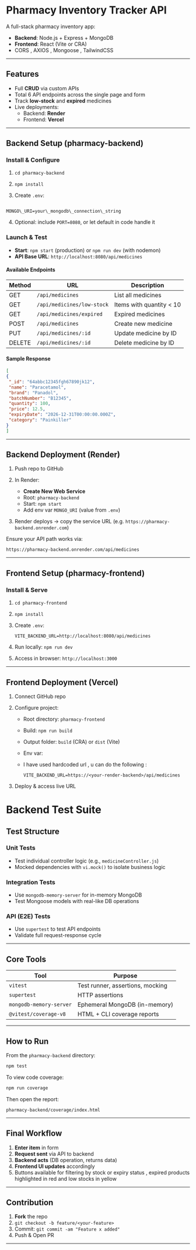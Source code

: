 # Pharmacy Inventory Tracker API

A full-stack pharmacy inventory app:  
- **Backend**: Node.js + Express + MongoDB  
- **Frontend**: React (Vite or CRA)
- CORS , AXIOS , Mongoose , TailwindCSS
---

##  Features

- Full **CRUD** via custom APIs
- Total 6 API endpoints across the single page and form
- Track **low-stock** and **expired** medicines
- Live deployments:
  - Backend: **Render**
  - Frontend: **Vercel**

---

##  Backend Setup (pharmacy-backend)

### Install & Configure

1. `cd pharmacy-backend`
2. `npm install`

3. Create `.env`:
```

MONGO\_URI=your\_mongodb\_connection\_string

````

4. Optional: include `PORT=8080`, or let default in code handle it

###  Launch & Test

- **Start**: `npm start` (production) or `npm run dev` (with nodemon)  
- **API Base URL**: `http://localhost:8080/api/medicines`

####  Available Endpoints

| Method | URL                    | Description                              |
|--------|------------------------|------------------------------------------|
| GET    | `/api/medicines`       | List all medicines                      |
| GET    | `/api/medicines/low-stock` | Items with quantity < 10         |
| GET    | `/api/medicines/expired`   | Expired medicines                  |
| POST   | `/api/medicines`       | Create new medicine                     |
| PUT    | `/api/medicines/:id`   | Update medicine by ID                   |
| DELETE | `/api/medicines/:id`   | Delete medicine by ID                   |

####  Sample Response

```json
[
{
 "_id": "64abbc12345fgh67890jk12",
 "name": "Paracetamol",
 "brand": "Panadol",
 "batchNumber": "B12345",
 "quantity": 100,
 "price": 12.5,
 "expiryDate": "2026-12-31T00:00:00.000Z",
 "category": "Painkiller"
}
]
````

---
##  Backend Deployment (Render)

1. Push repo to GitHub
2. In Render:

   * **Create New Web Service**
   * Root: `pharmacy-backend`
   * Start: `npm start`
   * Add env var `MONGO_URI` (value from `.env`)
3. Render deploys → copy the service URL (e.g. `https://pharmacy-backend.onrender.com`)

Ensure your API path works via:

```
https://pharmacy-backend.onrender.com/api/medicines
```

---

##  Frontend Setup (pharmacy-frontend)

### Install & Serve

1. `cd pharmacy-frontend`
2. `npm install`
3. Create `.env`:

   ```
   VITE_BACKEND_URL=http://localhost:8080/api/medicines
   ```
4. Run locally: `npm run dev`
5. Access in browser: `http://localhost:3000`

---

##  Frontend Deployment (Vercel)

1. Connect GitHub repo
2. Configure project:

   * Root directory: `pharmacy-frontend`
   * Build: `npm run build`
   * Output folder: `build` (CRA) or `dist` (Vite)
   * Env var:
   * I have used hardcoded url , u can do the following :

     ```
     VITE_BACKEND_URL=https://<your-render-backend>/api/medicines
     ```
3. Deploy & access live URL

#  Backend Test Suite

## Test Structure

###  Unit Tests
- Test individual controller logic (e.g., `medicineController.js`)
- Mocked dependencies with `vi.mock()` to isolate business logic

###  Integration Tests
- Use `mongodb-memory-server` for in-memory MongoDB
- Test Mongoose models with real-like DB operations

###  API (E2E) Tests
- Use `supertest` to test API endpoints
- Validate full request-response cycle

---

##  Core Tools

| Tool                    | Purpose                              |
|-------------------------|--------------------------------------|
| `vitest`                | Test runner, assertions, mocking     |
| `supertest`             | HTTP assertions                      |
| `mongodb-memory-server` | Ephemeral MongoDB (in-memory)                   |
| `@vitest/coverage-v8`   | HTML + CLI coverage reports          |

---

## How to Run

From the `pharmacy-backend` directory:

```bash
npm test
````
To view code coverage:

```bash
npm run coverage
```

Then open the report:

```
pharmacy-backend/coverage/index.html
```
---

##  Final Workflow

1. **Enter item** in form
2. **Request sent** via API to backend
3. **Backend acts** (DB operation, returns data)
4. **Frontend UI updates** accordingly
5. Buttons available for filtering by stock or expiry status , expired products highlighted in red and low stocks in yellow

---

##  Contribution

1. **Fork** the repo
2. `git checkout -b feature/<your-feature>`
3. Commit: `git commit -am "Feature x added"`
4. Push & Open PR

---

